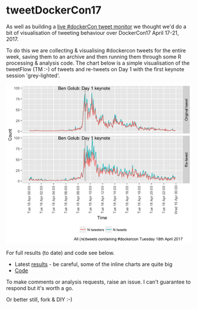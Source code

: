 # tweetDockerCon17
As well as building a [live #dockerCon tweet monitor](https://finnian.io/blog/tweetdock-at-dockercon/) we thought we'd do a bit of visualisation of tweeting behaviour over DockerCon17 April 17-21, 2017.

To do this we are collecting &amp; visualising #dockercon tweets for the entire week, saving them to an archive and then running them through some R processing & analysis code. The chart below is a simple visualisation of the tweetFlow (TM :-) of tweets and re-tweets on Day 1 with the first keynote session 'grey-lighted'.

![DockerCon Day 1 tweetFlow](day1.png)

For full results (to date) and code see below.

 * Latest [results](tweetDockerCon.html) - be careful, some of the inline charts are quite big
 * [Code](https://github.com/dataknut/tweetDockerCon)
 
To make comments or analysis requests, raise an issue. I can't guarantee to respond but it's worth a go.

Or better still, fork & DIY :-)